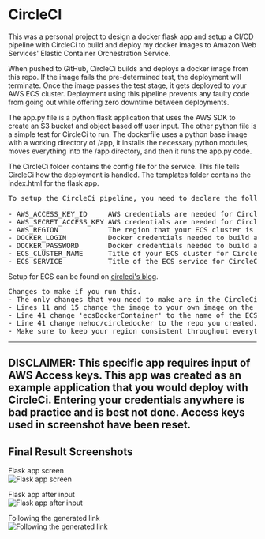 # CircleCI

This was a personal project to design a docker flask app and setup a CI/CD pipeline with CircleCi to build and deploy my docker images to Amazon Web Services' Elastic Container Orchestration Service. 

When pushed to GitHub, CircleCi builds and deploys a docker image from this repo. If the image fails the pre-determined test, the deployment will terminate. Once the image passes the test stage, it gets deployed to your AWS ECS cluster. Deployment using this pipeline prevents any faulty code from going out while offering zero downtime between deployments.

The app.py file is a python flask application that uses the AWS SDK to create an S3 bucket and object based off user input. The other python file is a simple test for CircleCi to run. The dockerfile uses a python base image with a working directory of /app, it installs the necessary python modules, moves everything into the /app directory, and then it runs the app.py code. 

The CircleCi folder contains the config file for the service. This file tells CircleCi how the deployment is handled. The templates folder contains the index.html for the flask app. 

<pre>
To setup the CircleCi pipeline, you need to declare the following environmental variables within the project settings: 

- AWS_ACCESS_KEY_ID     AWS credentials are needed for CircleCi to push the image into production on AWS ECS.
- AWS_SECRET_ACCESS_KEY AWS credentials are needed for CircleCi to push the image into production on AWS ECS.
- AWS_REGION            The region that your ECS cluster is in.
- DOCKER_LOGIN          Docker credentials needed to build and push the image to Docker Hub.
- DOCKER_PASSWORD       Docker credentials needed to build and push the image to Docker Hub.
- ECS_CLUSTER_NAME      Title of your ECS cluster for CircleCi to push the image to.
- ECS_SERVICE           Title of the ECS service for CircleCI to deploy to.
</pre>

Setup for ECS can be found on [circleci's blog](https://circleci.com/blog/use-circleci-orbs-to-build-test-and-deploy-a-simple-go-application-to-aws-ecs/).

<pre>
Changes to make if you run this.
- The only changes that you need to make are in the CircleCi config.yml. 
- Lines 11 and 15 change the image to your own image on the dockerhub repo that you make.
- Line 41 change 'ecsDockerContainer' to the name of the ECS container that you make. 
- Line 41 change nehoc/circledocker to the repo you created.
- Make sure to keep your region consistent throughout everything.
</pre>

---------------------------------------------------------------------------------------------------------------------------------------------------------------------------------
DISCLAIMER: This specific app requires input of AWS Access keys. This app was created as an example application that you would deploy with CircleCi. Entering your credentials anywhere is bad practice and is best not done. Access keys used in screenshot have been reset.
---------------------------------------------------------------------------------------------------------------------------------------------------------------------------------
Final Result Screenshots
---------------------------------------------------------------------------------------------------------------------------------------------------------------------------------



  
Flask app screen  
![Flask app screen](http://media.discordapp.net/attachments/400469377998258179/771138782652399666/unknown.png)&nbsp;&nbsp;&nbsp;&nbsp;



  
Flask app after input  
![Flask app after input](https://media.discordapp.net/attachments/400469377998258179/771138857335914496/unknown.png)&nbsp;&nbsp;&nbsp;&nbsp;



  
Following the generated link  
![Following the generated link](https://media.discordapp.net/attachments/400469377998258179/771138980904960010/unknown.png)&nbsp;&nbsp;&nbsp;&nbsp;

